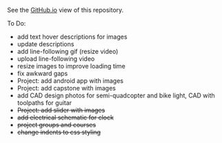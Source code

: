 See the [GitHub.io](https://jaz-jlh.github.io/portfolio.html) view of this repository.

To Do:

<ul>
	<li>add text hover descriptions for images</li>
	<li>update descriptions</li>
	<li>add line-following gif (resize video)</li>
	<li>upload line-following video</li>
	<li>resize images to improve loading time</li>
	<li>fix awkward gaps</li>
	<li>Project: add android app with images</li>
	<li>Project: add capstone with images</li>
	<li>add CAD design photos for semi-quadcopter and bike light, CAD with toolpaths for guitar</li>
	<li><strike>Project: add slider with images</strike></li>
	<li><strike>add electrical schematic for clock</strike></li>
	<li><strike>project groups and courses</strike></li>
	<li><strike>change indents to css styling</strike></li>
</ul>